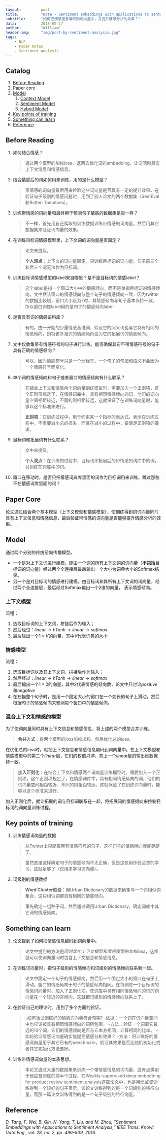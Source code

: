```yaml
---
layout:         post
title:          "Note - Sentiment embeddings with applications to sentiment analysis"
subtitle:       "如何把情感信息编码到词向量中，并提升情感分析的效果？"
data:           2018-09-17
author:         "William"
header-img:     "img/post-bg-sentiment-analysis.jpg"
tags:
    - NLP
    - Paper Notes
    - Sentiment Analysis
---
```




## Catalog

1. [Before Reading](#before-reading)
2. [Paper core](#paper-core)
3. [Model](#model)
   1. [Context Model](#上下文模型)
   2. [Sentiment Model](#情感模型)
   3. [Hybrid Model](#混合上下文和情感的模型)
4. [Key points of training](#key-points-of-training)
5. [Something can learn](#something-can-learn)
6. [Reference](#reference)



## Before Reading

1. 如何结合情感？

   > 通过两个模型的加权loss，返回去优化词的embedding，让词同时具有上下文信息和情感信息。

2. 结合情感后的词如何用来训练，用的是什么模型？

   > 带情感的词向量最后用来检验这些词向量是否具有一定的提升效果。在验证句子级别的情感问题时，用到了别人论文的两个数据集（SemEval和Rotten Tomatoes）。

3. 训练带情感的词向量和最终用于预测句子情感的数据集是否一样？

   > 不一样，首先用自己爬取的训练数据训练带情感的词向量，然后用其它数据集来验证词向量的效果。

4. 在训练目标词情感模型里，上下文词的词向量是否固定？

   > 论文未提及。
   >
   > **个人观点**：上下文的词向量固定，只训练目标词的词向量。句子前三个和后三个词无法作为目标词。

5. 训练目标词情感模型的label来自哪里？是不是目标词的情感label？

   > 这个label是指一个窗口大小中的情感倾向，而不是单指目标词的情感倾向，文中默认窗口的情感倾向与整个句子的情感倾向一致，因为twitter的数据比较短，窗口大小设为7时，其情感倾向与句子基本保持一致，所以窗口训练label用的是句子的情感倾向label

6. 是否具有词的情感语料库？

   > 有的，由一开始的少量情感基准词，假设它的同义词也与它具有相同的情感倾向，则将该基准词的情感倾向设为它的拓展词的情感倾向。

7. 文中仅收集带有情感符号的句子进行训练，能否确保其它不带情感符号的句子具有正确的情感倾向？

   > 可以，因为情感符号只是一个弱标签，一个句子的句法和语义不会因为一个情感符号而变化。

8. 单个词的情感倾向和句子或者窗口的情感倾向有什么联系？

   > 在结合上下文和情感两个词向量训练模型时，需要加入一个正则项，这个正则项规定了，在情感词库中，具有相同情感倾向的词，他们的词向量空间相距较近，不同的则相距较远，这就保证了在训练词向量时，能够以这个标准来进行。
   >
   > **正则项**：在训练过程中，用于约束某一个指标的表达式。表示在训练过程中，不但要减小总的损失，而且在减小的过程中，要满足正则项的要求。

9. 目标词和拓展词有什么联系？

   > 文中未提及。
   >
   > **个人观点**：在训练的过程中，目标词即拓展后的带情感的词库中的词，只训练在词库中的词。

10. 窗口在移动时，是否只把情感词典库里面的词作为目标词用来训练，跳过那些不在情感词库里面的词？



## Paper Core

论文通过结合两个基本模型（上下文模型和情感模型），使训练得到的词向量同时具有上下文信息和情感信息，最后验证带情感的词向量是否能够提升情感分析的效果。



## Model

通过两个分别的传统前向传播模型。

- 一个是对上下文词进行建模。即由一个词的所有上下文词的词向量（**不包括**目标词的词向量）经过两个全连接层最后输出一个大小为词典大小的Softmax结果。
- 另一个是对目标词的情感进行建模。由目标词和其所有上下文词的词向量，经过两个全连接层，最后经过Softmax输出一个2维的向量， 表示情感倾向。



### 上下文模型

流程：

1. 选取目标词的上下文词，拼接后作为输入；
2. 然后经过：$linear \to hTanh \to linear \to softmax$
3. 最后输出一个$1 \times V$的向量，其中$V$代表词典的大小



### 情感模型

流程：

1. 选取目标词以及其上下文词，拼接后作为输入；
2. 然后经过：$linear \to hTanh \to linear \to softmax$
3. 最后输出一个$1\times2$的向量，其中2代表情感的倾向数，论文中只讨论$positive$和$negative$
4. 在扫描整个句子时，是用一个固定大小的窗口在一个变长的句子上滑动，然后根据句子的情感倾向来预测每个窗口中的情感倾向。



### 混合上下文和情感的模型

为了使词向量同时具有上下文信息和情感信息，将上述的两个模型合并训练。

> **合并方式**：将两个模型的$loss$加权求和，然后优化总的$loss$。

在优化总的$loss$时，就把上下文信息和情感信息编码到词向量中。在上下文模型和情感模型中的第二个$linear$层，它们的权值*共享*，其上一个$linear$层的输出维数保持一致。

> **加入正则化**：在结合上下文和情感两个词向量训练模型时，需要加入一个正则项，这个正则项规定了，在情感词库中，具有相同情感倾向的词，他们的词向量空间相距较近，不同的则相距较远，这就保证了在训练词向量时，能够以这个标准来进行。

加入正则化后，就让拓展的词与目标词联系在一起，将拓展词的情感倾向来控制目标词的词向量训练过程。



## Key points of training

1. 训练情感词向量的数据

   > 从Twitter上只爬取带有情感符号的句子，这样句子的情感倾向就能确定了。

   > 虽然直接这样确定句子的情感倾向不太正确，但是这仅用作弱监督的学习，这就足够了（仅用来学习词向量）。

2. 词级别的情感数据

   > **Word Cluster假设**：用Urban Dictionary的数据来确定与一个词相似词集合，这些相似词都具有相同的情感倾向。

   > 事先确定一组种子词，然后通过调用Urban Dictionary，确定词库中其它词的情感倾向。



## Something can learn

1. 论文提到了如何把情感信息编码到词向量中。

   > 论文中提到的方法是*同时优化上下文模型和情感模型的加权$loss$*，这样就可以使词向量同时包含上下文信息和情感信息。

2. 在训练词向量时，把句子级别的情感倾向和词级别的情感倾向联系到一起。

   > 论文中固定一个句子的情感倾向，然后用一个固定大小的窗口在句子上滑动，窗口的情感倾向于句子的情感倾向相同。在每训练一个目标词的情感词向量时，加入了正则化项，使词库中具有相同情感倾向的词的词向量在一个较近的空间内，这就把词级别的情感倾向联系上了。

3. 在验证自己的理论时，用到了多个方面的验证。

   > -如何验证训练好的情感词向量符合预期?
   >  -依据：一个词在词向量空间中也应该被具有相同情感倾向的词所包围。
   >  -方法：验证一个词离它最近的10个词，它们的情感倾向是否与它本身相同，计算相同的比率。
   > -如何验证情感词向量确实能提高情感分析效果？
   >  -方法：将训练好的情感词向量用于其它已有的benchmark，验证其效果是否比随机初始化或者其它初始化方法要好。

4. 训练带情感词向量的本质思想。

   > 本论文通过大量的数据集来训练一个带情感信息的词向量，这有点类似于弱监督训练的前半个过程，在Weakly-supervised deep embedding for product review sentiment analysis这篇论文中，也是用弱监督训练得到一个较好的句子表示。该论文训练得到的是一个词级别的特征向量，而那一篇论文训练得到的是一个句子级别的特征向量。``



## Reference

*D. Tang, F. Wei, B. Qin, N. Yang, T. Liu, and M. Zhou, “Sentiment Embeddings with Applications to Sentiment Analysis,” IEEE Trans. Knowl. Data Eng., vol. 28, no. 2, pp. 496–509, 2016.*